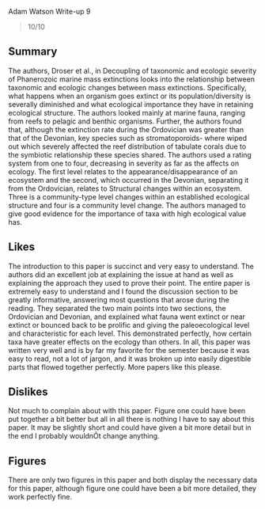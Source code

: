 Adam Watson
Write-up 9

> 10/10

## Summary

The authors, Droser et al., in Decoupling of taxonomic and ecologic severity of Phanerozoic marine mass extinctions looks into the relationship between taxonomic and ecologic changes between mass extinctions. Specifically, what happens when an organism goes extinct or its population/diversity is severally diminished and what ecological importance they have in retaining ecological structure. The authors looked mainly at marine fauna, ranging from reefs to pelagic and benthic organisms. Further, the authors found that, although the extinction rate during the Ordovician was greater than that of the Devonian, key species such as stromatoporoids- where wiped out which severely affected the reef distribution of tabulate corals due to the symbiotic relationship these species shared. The authors used a rating system from one to four, decreasing in severity as far as the affects on ecology. The first level relates to the appearance/disappearance of an ecosystem and the second, which occurred in the Devonian, separating it from the Ordovician, relates to Structural changes within an ecosystem. Three is a community-type level changes within an established ecological structure and four is a community level change. The authors managed to give good evidence for the importance of taxa with high ecological value has.

## Likes

The introduction to this paper is succinct and very easy to understand. The authors did an excellent job at explaining the issue at hand as well as explaining the approach they used to prove their point. The entire paper is extremely easy to understand and I found the discussion section to be greatly informative, answering most questions that arose during the reading. They separated the two main points into two sections, the Ordovician and Devonian, and explained what fauna went extinct or near extinct or bounced back to be prolific and giving the paleoecological level and characteristic for each level. This demonstrated perfectly, how certain taxa have greater effects on the ecology than others. In all, this paper was written very well and is by far my favorite for the semester because it was easy to read, not a lot of jargon, and it was broken up into easily digestible parts that flowed together perfectly. More papers like this please. 

## Dislikes

Not much to complain about with this paper. Figure one could have been put together a bit better but all in all there is nothing I have to say about this paper. It may be slightly short and could have given a bit more detail but in the end I probably wouldnÕt change anything. 

## Figures

There are only two figures in this paper and both display the necessary data for this paper, although figure one could have been a bit more detailed, they work perfectly fine.
